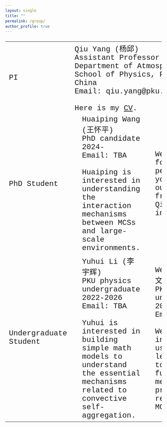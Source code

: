 ```yaml
---
layout: single
title: ""
permalink: /group/
author_profile: true
---
```


<font size="5" face="Courier New" >
<table>
  <tr>
    <td>PI</td>
    <!--<td><img src="/images/QiuYang_zoom.jpg" alt="drawing" width="500"/></td> -->
    <td colspan="6">Qiu Yang (杨邱)<br>Assistant Professor<br>Department of Atmospheric and Oceanic Sciences<br>School of Physics, Peking University, Beijing, China<br>Email: qiu.yang@pku.edu.cn<br><br>Here is my <a href="https://qiuyang50.github.io/files/CV_Qiu_Yang.pdf">CV</a>.</td>
  </tr>
  <tr>
    <td>PhD Student</td>
    <td><img src="/images/HuaipingWang_2024PhD.jpg" alt="drawing" width="500"/></td>
    <td>Huaiping Wang (王怀平)<br>PhD candidate 2024-<br>Email: TBA <br><br>Huaiping is interested in understanding the interaction mechanisms between MCSs and large-scale environments.</td>
    <td><img src="/images/future_student.jpg" alt="drawing" width="500"/></td>
    <td>We're looking for talented people like you to join our team! Feel free to email Qiu if you are interested.</td>
    <td></td>
    <td></td>
  </tr>
  <tr>
    <td>Undergraduate Student</td>
    <td><img src="/images/YuhuiLi_2022Undergraduate.jpg" alt="drawing" width="500"/></td>
    <td>Yuhui Li (李宇辉) <br>PKU physics undergraduate 2022-2026<br>Email: TBA <br><br>Yuhui is interested in building simple math models to understand the essential mechanisms related to convective self-aggregation.</td>
    <td><img src="/images/WencanZhu_2022Undergraduate.jpg" alt="drawing" width="500"/></td>
    <td>Wencan Zhu (朱文灿)<br>PKU physics undergraduate 2022-2026<br>Email: TBA <br><br>Wencan is interested in using machine learning tools to explore the fundamental mechanisms and predictability related to MCSs.</td>
    <td><img src="/images/ZeyuTang_2022Undergraduate.jpg" alt="drawing" width="500"/></td>
    <td width=800>Zeyu Tang (唐泽宇)<br>PKU physics undergraduate 2022-2026<br>Email: TBA <br><br>Zeyu is interested in developing fundamental theories to explain essential features of MCSs.</td>
  </tr>
</table>
